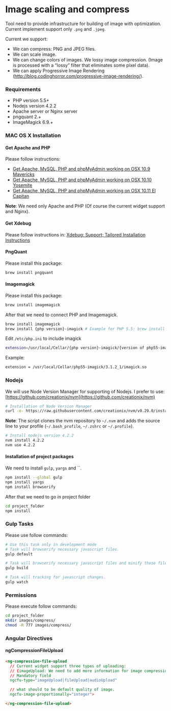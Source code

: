 # Image scaling and compress

Tool need to provide infrastructure for building of image with optimization.  Current implement support only `.png` and `.jpeg`.

Current we support:

  - We can compress: PNG and JPEG files.
  - We can scale image.
  - We can change colors of images. We lossy image compression. (Image is processed with a “lossy” filter that eliminates some pixel data).
  - We can apply Progressive Image Rendering (http://blog.codinghorror.com/progressive-image-rendering/).

### Requirements
  - PHP version 5.5+
  - Nodejs version 4.2.2
  - Apache server or Nginx server
  - pngquant 2.+
  - ImageMagick 6.9.+

### MAC OS X Installation

#### Get Apache and PHP

Please follow instructions:

  - [Get Apache, MySQL, PHP and phpMyAdmin working on OSX 10.9 Mavericks](http://coolestguidesontheplanet.com/get-apache-mysql-php-phpmyadmin-working-osx-10-9-mavericks/)
  - [Get Apache, MySQL, PHP and phpMyAdmin working on OSX 10.10 Yosemite](http://coolestguidesontheplanet.com/get-apache-mysql-php-phpmyadmin-working-osx-10-10-yosemite/) 
  - [Get Apache, MySQL, PHP and phpMyAdmin working on OSX 10.11 El Capitan](http://coolestguidesontheplanet.com/get-apache-mysql-php-and-phpmyadmin-working-on-osx-10-11-el-capitan)

**Note**: We need only Apache and PHP (Of course the current widget support and Nginx).

#### Get Xdebug

Please follow instructions in: [Xdebug: Support; Tailored Installation Instructions](http://xdebug.org/wizard.php)

#### PngQuant

Please install this package:

```bash
brew install pngquant
```

#### Imagemagick

Please install this package: 

```bash
brew install imagemagick
```

After that we need to connect PHP and Imagemagick.

```bash
brew install imagemagick
brew install {php version}-imagick # Example for PHP 5.5: brew install php55-imagick
```

Edit `/etc/php.ini` to include imagick

```bash
extension=/usr/local/Cellar/{php version}-imagick/{version of php55-imagick}/imagick.so
```

Example:

```bash
extension = /usr/local/Cellar/php55-imagick/3.1.2_1/imagick.so
```

### Nodejs

We will use Node Version Manager for supporting of Nodejs. I prefer to use: [https://github.com/creationix/nvm](https://github.com/creationix/nvm)

```bash
# Installation of Node Version Manager
curl -o- https://raw.githubusercontent.com/creationix/nvm/v0.29.0/install.sh | bash
```

**Note**: The script clones the nvm repository to `~/.nvm` and adds the source line to your profile (`~/.bash_profile`, `~/.zshrc` or `~/.profile`).


```bash
# Install nodejs version 4.2.2
nvm install 4.2.2
nvm use 4.2.2
```

#### Installation of project packages

We need to install `gulp`, `yargs` and ``.

```bash
npm install --global gulp
npm install yargs
npm install browserify
```

After that we need to go in project folder

```bash
cd project_folder
npm install
```

### Gulp Tasks

Please use follow commands: 

```bash
# Use this task only in development mode 
# Task will browserify necessary javascript files.
gulp default
```

```bash 
# Task will browserify necessary javascript files and minify these files.
gulp build
```

```bash
# Task will tracking for javascript changes.
gulp watch
```

### Permissions

Please execute follow commands: 

```bash
cd project_folder
mkdir images/compress/
chmod -R 777 images/compress/
```

### Angular Directives

#### ngCompressionFileUpload

```html
<ng-compression-file-upload
  // Current widget support three types of uploading: 
  // {imageUpload: We need to add more information for image compression options }
  // Mandatory field
  ngcfu-type="imageUpload|fileUpload|audioUpload"

  // what should to be default quality of image.
  ngcfu-image-proportionally="integer">

</ng-compression-file-upload>
```